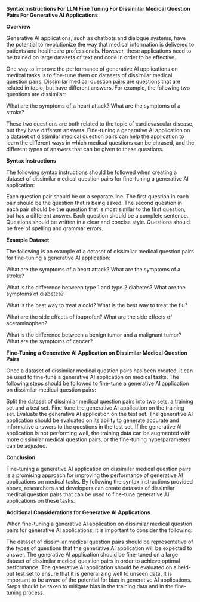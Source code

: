 **Syntax Instructions For LLM Fine Tuning For Dissimilar Medical Question Pairs For Generative AI Applications**

**Overview**

Generative AI applications, such as chatbots and dialogue systems, have the potential to revolutionize the way that medical information is delivered to patients and healthcare professionals. However, these applications need to be trained on large datasets of text and code in order to be effective.

One way to improve the performance of generative AI applications on medical tasks is to fine-tune them on datasets of dissimilar medical question pairs. Dissimilar medical question pairs are questions that are related in topic, but have different answers. For example, the following two questions are dissimilar:

   What are the symptoms of a heart attack?
   What are the symptoms of a stroke?
   
These two questions are both related to the topic of cardiovascular disease, but they have different answers. Fine-tuning a generative AI application on a dataset of dissimilar medical question pairs can help the application to learn the different ways in which medical questions can be phrased, and the different types of answers that can be given to these questions.

**Syntax Instructions**

The following syntax instructions should be followed when creating a dataset of dissimilar medical question pairs for fine-tuning a generative AI application:

Each question pair should be on a separate line.
The first question in each pair should be the question that is being asked.
The second question in each pair should be the question that is most similar to the first question, but has a different answer.
Each question should be a complete sentence.
Questions should be written in a clear and concise style.
Questions should be free of spelling and grammar errors.

**Example Dataset**

The following is an example of a dataset of dissimilar medical question pairs for fine-tuning a generative AI application:

   What are the symptoms of a heart attack?
   What are the symptoms of a stroke?

   What is the difference between type 1 and type 2 diabetes?
   What are the symptoms of diabetes?

   What is the best way to treat a cold?
   What is the best way to treat the flu?

   What are the side effects of ibuprofen?
   What are the side effects of acetaminophen?

   What is the difference between a benign tumor and a malignant tumor?
   What are the symptoms of cancer?
   
**Fine-Tuning a Generative AI Application on Dissimilar Medical Question Pairs**

Once a dataset of dissimilar medical question pairs has been created, it can be used to fine-tune a generative AI application on medical tasks. The following steps should be followed to fine-tune a generative AI application on dissimilar medical question pairs:

   Split the dataset of dissimilar medical question pairs into two sets: a training set and a test set.
   Fine-tune the generative AI application on the training set.
   Evaluate the generative AI application on the test set.
   The generative AI application should be evaluated on its ability to generate accurate and informative answers to the questions in the test set. If the generative AI application is not    performing well, the training data can be augmented with more dissimilar medical question pairs, or the fine-tuning hyperparameters can be adjusted.

**Conclusion**

Fine-tuning a generative AI application on dissimilar medical question pairs is a promising approach for improving the performance of generative AI applications on medical tasks. By following the syntax instructions provided above, researchers and developers can create datasets of dissimilar medical question pairs that can be used to fine-tune generative AI applications on these tasks.

**Additional Considerations for Generative AI Applications**

When fine-tuning a generative AI application on dissimilar medical question pairs for generative AI applications, it is important to consider the following:

   The dataset of dissimilar medical question pairs should be representative of the types of questions that the generative AI application will be expected to answer.
   The generative AI application should be fine-tuned on a large dataset of dissimilar medical question pairs in order to achieve optimal performance.
   The generative AI application should be evaluated on a held-out test set to ensure that it is generalizing well to unseen data.
It is important to be aware of the potential for bias in generative AI applications. Steps should be taken to mitigate bias in the training data and in the fine-tuning process.
   
